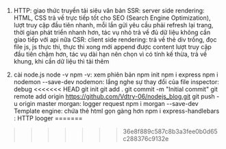 1. HTTP: giao thức truyền tải siêu văn bản
SSR: server side rendering: HTML, CSS trả về trực tiếp
    tốt cho SEO (Search Engine Optimization), lượt truy cập đầu tiên nhanh, mỗi lần gửi yêu cầu phải refresh lại trang, thời gian phát triển nhanh hơn, tác vụ nhỏ
    trả về đủ dữ liệu không cần giao tiếp với api nữa
CSR: client side rendering: trả về thẻ div trống, đọc file js, js thực thi, thực thi xong mới append được content
    lượt truy cập đầu tiên chậm hơn, tác vụ dài hạn nên chọn vì có tính kế thừa, trả về khung, khi cần dữ liệu thì tải thêm

2. cài node.js
node -v npm -v: xem phiên bản
npm init
npm i express
npm i nodemon --save-dev
nodemon: lắng nghe sự thay đổi của file
inspector: debug
<<<<<<< HEAD
git init
git add .
git commit -m "Initial commit"
git remote add origin https://github.com/Vdtry-06/nodejs_blog.git
git push -u origin master
morgan: logger request
npm i morgan --save-dev
Template engine: chứa thẻ html gọn gàng hơn
npm i express-handlebars : HTTP looger
=======
>>>>>>> 36e8f889c587c8b3a3fee0b0d65c288376c9132e
